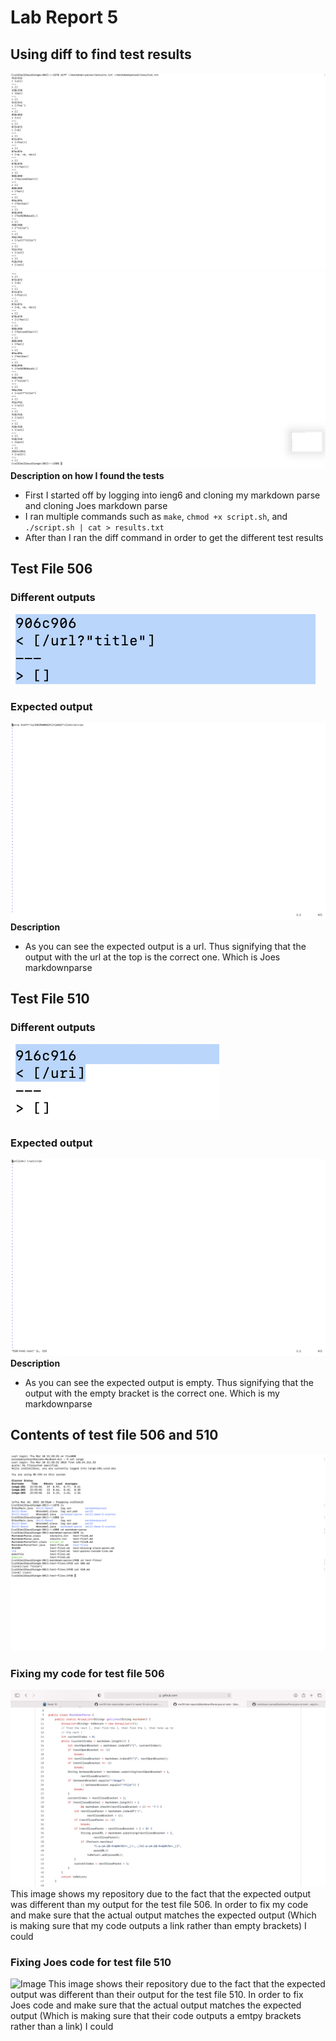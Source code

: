 # Lab Report 5
## Using diff to find test results
![Image](Right1.png) 
![Image](Right2.png) 
**Description on how I found the tests** 
- First I started off by logging into ieng6 and cloning my markdown parse and cloning Joes markdown parse
- I ran multiple commands such as `make`, `chmod +x script.sh`, and `./script.sh | cat > results.txt`
- After than I ran the diff command in order to get the different test results

## Test File 506
### Different outputs
![Image](T.png) 
### Expected output
![Image](Realexpected.png) 
**Description** 
- As you can see the expected output is a url. Thus signifying that the output with the url at the top is the correct one. Which is Joes markdownparse

## Test File 510
### Different outputs
![Image](T1.png) 
### Expected output
![Image](Realexpected1.png) 
**Description** 
- As you can see the expected output is empty. Thus signifying that the output with the empty bracket is the correct one. Which is my markdownparse

## Contents of test file 506 and 510
![Image](testfiles.png) 
### Fixing my code for test file 506
![Image](mine.png) 
This image shows my repository due to the fact that the expected output was different than my output for the test file 506. In order to fix my code and make sure that the actual output matches the expected output (Which is making sure that my code outputs a link rather than empty brackets) I could

### Fixing Joes code for test file 510
![Image](.png) 
This image shows their repository due to the fact that the expected output was different than their output for the test file 510. In order to fix Joes code and make sure that the actual output matches the expected output (Which is making sure that their code outputs a emtpy brackets rather than a link) I could

